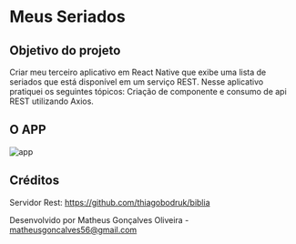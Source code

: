 # Meus Seriados

## Objetivo do projeto
Criar meu terceiro aplicativo em React Native que exibe uma lista de seriados que está disponível em um serviço REST.
Nesse aplicativo pratiquei os seguintes tópicos: Criação de componente e consumo de api REST utilizando Axios.

## O APP
![app]()

## Créditos
Servidor Rest:
https://github.com/thiagobodruk/biblia

Desenvolvido por Matheus Gonçalves Oliveira - matheusgoncalves56@gmail.com


